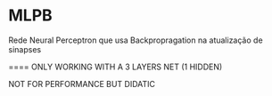 MLPB
====

Rede Neural Perceptron que usa Backpropragation na atualização de sinapses


====
  ONLY WORKING WITH A 3 LAYERS NET (1 HIDDEN)
  
  NOT FOR PERFORMANCE BUT DIDATIC 

